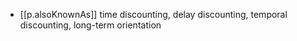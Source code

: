 
- [[p.alsoKnownAs]] time discounting, delay discounting, temporal discounting, long-term orientation
